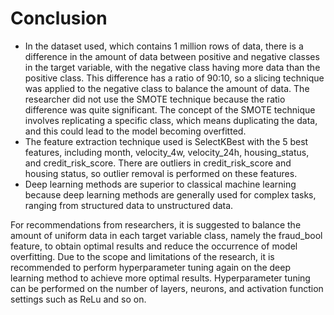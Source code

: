 # Conclusion
- In the dataset used, which contains 1 million rows of data, there is a difference in the amount of data 
between positive and negative classes in the target variable, with the negative class having more 
data than the positive class. This difference has a ratio of 90:10, so 
a slicing technique was applied to the negative class to balance the amount of data. The researcher 
did not use the SMOTE technique because the ratio difference was 
quite significant. The concept of the SMOTE technique involves replicating a specific class, 
which means duplicating the data, and this could lead to 
the model becoming overfitted.
- The feature extraction technique used is SelectKBest with the 5 best features, 
including month, velocity_4w, velocity_24h, housing_status, and 
credit_risk_score. There are outliers in credit_risk_score and housing status, 
so outlier removal is performed on these features.
- Deep learning methods are superior to classical machine learning because 
deep learning methods are generally used for complex tasks, ranging from 
structured data to unstructured data.


For recommendations from researchers, it is suggested to balance the amount of 
uniform data in each target variable class, namely the fraud_bool feature, to 
obtain  optimal  results  and  reduce  the  occurrence  of  model overfitting.  Due to 
the scope and limitations of the research, it is recommended to perform hyperparameter 
tuning again on the deep learning method to achieve more optimal results. Hyperparameter 
tuning can be performed on the number of layers, neurons, and activation function settings
such as ReLu and so on.
